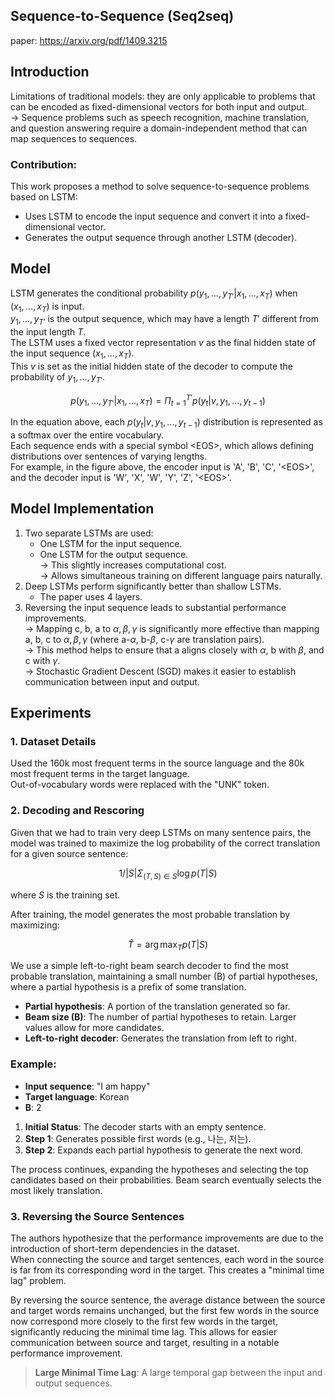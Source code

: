 
## Sequence-to-Sequence (Seq2seq)

paper: https://arxiv.org/pdf/1409.3215</br>


## Introduction

Limitations of traditional models: they are only applicable to problems that can be encoded as fixed-dimensional vectors for both input and output. <br>
→ Sequence problems such as speech recognition, machine translation, and question answering require a domain-independent method that can map sequences to sequences. <br>

### Contribution:
This work proposes a method to solve sequence-to-sequence problems based on LSTM:
- Uses LSTM to encode the input sequence and convert it into a fixed-dimensional vector.
- Generates the output sequence through another LSTM (decoder).

## Model

LSTM generates the conditional probability $p(y_1, ..., y_{T'}|x_1, ..., x_T)$ when $(x_1, ..., x_T)$ is input. <br>
$y_1, ..., y_{T'}$ is the output sequence, which may have a length $T'$ different from the input length $T$. <br>
The LSTM uses a fixed vector representation $v$ as the final hidden state of the input sequence $(x_1, ..., x_T)$. <br>
This $v$ is set as the initial hidden state of the decoder to compute the probability of $y_1, ..., y_{T'}$.

$$
p(y_1, ..., y_{T'}|x_1, ..., x_T) = \Pi_{t=1}^{T'} p(y_t|v, y_1, ..., y_{t-1})
$$

In the equation above, each $p(y_t|v, y_1, ..., y_{t-1})$ distribution is represented as a softmax over the entire vocabulary. <br>
Each sequence ends with a special symbol \<EOS\>, which allows defining distributions over sentences of varying lengths. <br>
For example, in the figure above, the encoder input is 'A', 'B', 'C', '\<EOS\>', and the decoder input is 'W', 'X', 'W', 'Y', 'Z', '\<EOS\>'.

## Model Implementation

1. Two separate LSTMs are used:
    - One LSTM for the input sequence.
    - One LSTM for the output sequence. <br>
    → This slightly increases computational cost. <br>
    → Allows simultaneous training on different language pairs naturally.
2. Deep LSTMs perform significantly better than shallow LSTMs.
    - The paper uses 4 layers.
3. Reversing the input sequence leads to substantial performance improvements. <br>
    → Mapping c, b, a to $\alpha, \beta, \gamma$ is significantly more effective than mapping a, b, c to $\alpha, \beta, \gamma$ (where a-$\alpha$, b-$\beta$, c-$\gamma$ are translation pairs). <br>
    → This method helps to ensure that a aligns closely with $\alpha$, b with $\beta$, and c with $\gamma$. <br>
    → Stochastic Gradient Descent (SGD) makes it easier to establish communication between input and output.

## Experiments

### 1. Dataset Details

Used the 160k most frequent terms in the source language and the 80k most frequent terms in the target language. <br>
Out-of-vocabulary words were replaced with the "UNK" token.

### 2. Decoding and Rescoring

Given that we had to train very deep LSTMs on many sentence pairs, the model was trained to maximize the log probability of the correct translation for a given source sentence:

$$
1/|S| \Sigma_{(T,S) \in S} \log p(T|S)
$$

where $S$ is the training set.

After training, the model generates the most probable translation by maximizing:

$$
\hat{T} = \arg \max_{T} p(T|S)
$$

We use a simple left-to-right beam search decoder to find the most probable translation, maintaining a small number \(B\) of partial hypotheses, where a partial hypothesis is a prefix of some translation.

- **Partial hypothesis**: A portion of the translation generated so far.
- **Beam size (B)**: The number of partial hypotheses to retain. Larger values allow for more candidates.
- **Left-to-right decoder**: Generates the translation from left to right.

### Example:

- **Input sequence**: "I am happy"
- **Target language**: Korean
- **B**: 2

1. **Initial Status**: The decoder starts with an empty sentence.
2. **Step 1**: Generates possible first words (e.g., 나는, 저는).
3. **Step 2**: Expands each partial hypothesis to generate the next word.

The process continues, expanding the hypotheses and selecting the top candidates based on their probabilities. Beam search eventually selects the most likely translation.

### 3. Reversing the Source Sentences

The authors hypothesize that the performance improvements are due to the introduction of short-term dependencies in the dataset. <br>
When connecting the source and target sentences, each word in the source is far from its corresponding word in the target. This creates a "minimal time lag" problem.

By reversing the source sentence, the average distance between the source and target words remains unchanged, but the first few words in the source now correspond more closely to the first few words in the target, significantly reducing the minimal time lag. This allows for easier communication between source and target, resulting in a notable performance improvement.

> **Large Minimal Time Lag**: A large temporal gap between the input and output sequences.
